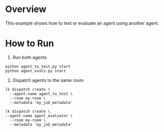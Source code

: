 # Overview

This example shows how to test or evaluate an agent using another agent.

# How to Run

1. Run both agents

``` console
python agent_to_test.py start
python agent_evals.py start
```

2. Dispatch agents to the same room

``` console
lk dispatch create \
  --agent-name agent_to_test \  
  --room my-room \
  --metadata 'my_job_metadata'

lk dispatch create \
--agent-name agent_evaluator \
  --room my-room \
  --metadata 'my_job_metadata'
```
